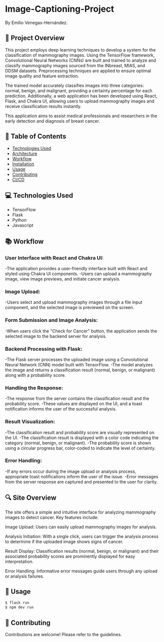 # Image-Captioning-Project

By Emilio Venegas-Hernández.

## 📖 Project Overview

This project employs deep learning techniques to develop a system for the classification of mammography images. Using the TensorFlow framework, Convolutional Neural Networks (CNNs) are built and trained to analyze and classify mammography images sourced from the INbreast, MIAS, and DDSM datasets. Preprocessing techniques are applied to ensure optimal image quality and feature extraction.

The trained model accurately classifies images into three categories: normal, benign, and malignant, providing a certainty percentage for each prediction. Additionally, a web application has been developed using React, Flask, and Chakra UI, allowing users to upload mammography images and receive classification results instantly.

This application aims to assist medical professionals and researchers in the early detection and diagnosis of breast cancer.

## 📍 Table of Contents

- [Technologies Used](https://github.com/LaloVene/Image-Captioning-Project#-technologies-used)
- [Architecture](https://github.com/LaloVene/Image-Captioning-Project#-architecture)
- [Workflow](https://github.com/LaloVene/Image-Captioning-Project#-site-overview)
- [Installation](https://github.com/LaloVene/Image-Captioning-Project#%EF%B8%8F-installation)
- [Usage](https://github.com/LaloVene/Image-Captioning-Project#-usage)
- [Contributing](https://github.com/LaloVene/Image-Captioning-Project#-contributing)
- [CI/CD](https://github.com/LaloVene/Image-Captioning-Project#-cicd)

## 💻 Technologies Used

- TensorFlow
- Flask
- Python
- Javascript

## 📚 Workflow

### User Interface with React and Chakra UI:

-The application provides a user-friendly interface built with React and styled using Chakra UI components.
-Users can upload a mammography image, view image previews, and initiate cancer analysis.

### Image Upload:

-Users select and upload mammography images through a file input component, and the selected image is previewed on the screen.

### Form Submission and Image Analysis:

-When users click the "Check for Cancer" button, the application sends the selected image to the backend server for analysis.

### Backend Processing with Flask:

-The Flask server processes the uploaded image using a Convolutional Neural Network (CNN) model built with TensorFlow.
-The model analyzes the image and returns a classification result (normal, benign, or malignant) along with a probability score.

### Handling the Response:

-The response from the server contains the classification result and the probability score.
-These values are displayed on the UI, and a toast notification informs the user of the successful analysis.

### Result Visualization:

-The classification result and probability score are visually represented on the UI.
-The classification result is displayed with a color code indicating the category (normal, benign, or malignant).
-The probability score is shown using a circular progress bar, color-coded to indicate the level of certainty.

### Error Handling:

-If any errors occur during the image upload or analysis process, appropriate toast notifications inform the user of the issue.
-Error messages from the server response are captured and presented to the user for clarity.

## 🔍 Site Overview

The site offers a simple and intuitive interface for analyzing mammography images to detect cancer. Key features include:

Image Upload: Users can easily upload mammography images for analysis.

Analysis Initiation: With a single click, users can trigger the analysis process to determine if the uploaded image shows signs of cancer.

Result Display: Classification results (normal, benign, or malignant) and their associated probability scores are prominently displayed for easy interpretation.

Error Handling: Informative error messages guide users through any upload or analysis failures.

## 💼 Usage

```bash
$ flask run
$ npm dev run
```

## 📝 Contributing

Contributions are welcome! Please refer to the guidelines.
